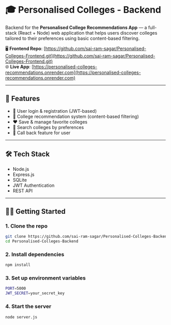 # 🎓 Personalised Colleges - Backend

Backend for the **Personalised College Recommendations App** — a full-stack (React + Node) web application that helps users discover colleges tailored to their preferences using basic content-based filtering.

🖥️ **Frontend Repo**: [https://github.com/sai-ram-sagar/Personalised-Colleges-Frontend.git](https://github.com/sai-ram-sagar/Personalised-Colleges-Frontend.git)  
🌐 **Live App**: [https://personalised-colleges-recommendations.onrender.com](https://personalised-colleges-recommendations.onrender.com)

---

## 🚀 Features

- 🔐 User login & registration (JWT-based)
- 🏫 College recommendation system (content-based filtering)
- ❤️ Save & manage favorite colleges
- 🔎 Search colleges by preferences
- 🧠 Call back feature for user

---

## 🛠️ Tech Stack

- Node.js  
- Express.js  
- SQLite  
- JWT Authentication  
- REST API  

---

## 🧑‍💻 Getting Started

### 1. Clone the repo

```bash
git clone https://github.com/sai-ram-sagar/Personalised-Colleges-Backend.git
cd Personalised-Colleges-Backend
```

### 2. Install dependencies

```bash
npm install
```

### 3. Set up environment variables

```bash
PORT=5000
JWT_SECRET=your_secret_key
```

### 4. Start the server

```bash
node server.js
```
